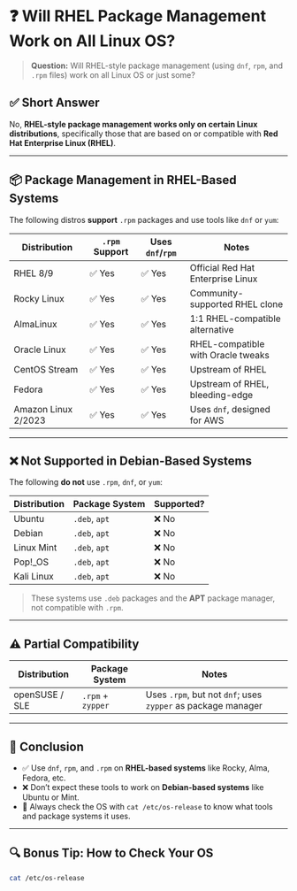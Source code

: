 # ❓ Will RHEL Package Management Work on All Linux OS?

> **Question:** Will RHEL-style package management (using `dnf`, `rpm`, and `.rpm` files) work on all Linux OS or just some?

## ✅ Short Answer

No, **RHEL-style package management works only on certain Linux distributions**, specifically those that are based on or compatible with **Red Hat Enterprise Linux (RHEL)**.

---

## 📦 Package Management in RHEL-Based Systems

The following distros **support** `.rpm` packages and use tools like `dnf` or `yum`:

| Distribution       | `.rpm` Support | Uses `dnf`/`rpm` | Notes |
|--------------------|----------------|------------------|-------|
| RHEL 8/9           | ✅ Yes         | ✅ Yes           | Official Red Hat Enterprise Linux |
| Rocky Linux        | ✅ Yes         | ✅ Yes           | Community-supported RHEL clone |
| AlmaLinux          | ✅ Yes         | ✅ Yes           | 1:1 RHEL-compatible alternative |
| Oracle Linux       | ✅ Yes         | ✅ Yes           | RHEL-compatible with Oracle tweaks |
| CentOS Stream      | ✅ Yes         | ✅ Yes           | Upstream of RHEL |
| Fedora             | ✅ Yes         | ✅ Yes           | Upstream of RHEL, bleeding-edge |
| Amazon Linux 2/2023| ✅ Yes         | ✅ Yes           | Uses `dnf`, designed for AWS |

---

## ❌ Not Supported in Debian-Based Systems

The following **do not** use `.rpm`, `dnf`, or `yum`:

| Distribution    | Package System | Supported? |
|-----------------|----------------|------------|
| Ubuntu          | `.deb`, `apt`  | ❌ No       |
| Debian          | `.deb`, `apt`  | ❌ No       |
| Linux Mint      | `.deb`, `apt`  | ❌ No       |
| Pop!_OS         | `.deb`, `apt`  | ❌ No       |
| Kali Linux      | `.deb`, `apt`  | ❌ No       |

> These systems use `.deb` packages and the **APT** package manager, not compatible with `.rpm`.

---

## ⚠️ Partial Compatibility

| Distribution    | Package System | Notes |
|-----------------|----------------|-------|
| openSUSE / SLE  | `.rpm` + `zypper` | Uses `.rpm`, but not `dnf`; uses `zypper` as package manager |

---

## 🧠 Conclusion

- ✅ Use `dnf`, `rpm`, and `.rpm` on **RHEL-based systems** like Rocky, Alma, Fedora, etc.
- ❌ Don’t expect these tools to work on **Debian-based systems** like Ubuntu or Mint.
- 🔄 Always check the OS with `cat /etc/os-release` to know what tools and package systems it uses.

---

## 🔍 Bonus Tip: How to Check Your OS

```bash
cat /etc/os-release
